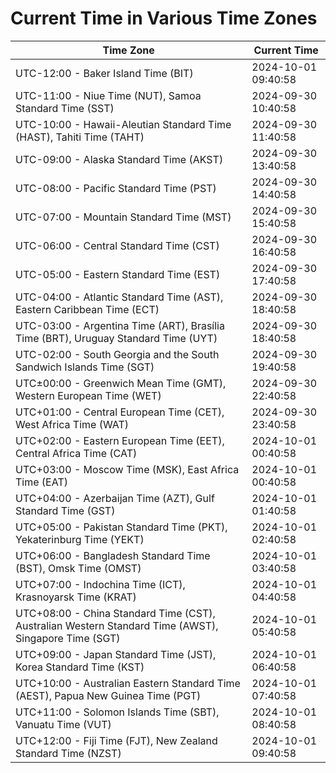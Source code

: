 # Current Time in Various Time Zones

| Time Zone | Current Time |
|-----------|--------------|
| UTC-12:00 - Baker Island Time (BIT) | 2024-10-01 09:40:58 |
| UTC-11:00 - Niue Time (NUT), Samoa Standard Time (SST) | 2024-09-30 10:40:58 |
| UTC-10:00 - Hawaii-Aleutian Standard Time (HAST), Tahiti Time (TAHT) | 2024-09-30 11:40:58 |
| UTC-09:00 - Alaska Standard Time (AKST) | 2024-09-30 13:40:58 |
| UTC-08:00 - Pacific Standard Time (PST) | 2024-09-30 14:40:58 |
| UTC-07:00 - Mountain Standard Time (MST) | 2024-09-30 15:40:58 |
| UTC-06:00 - Central Standard Time (CST) | 2024-09-30 16:40:58 |
| UTC-05:00 - Eastern Standard Time (EST) | 2024-09-30 17:40:58 |
| UTC-04:00 - Atlantic Standard Time (AST), Eastern Caribbean Time (ECT) | 2024-09-30 18:40:58 |
| UTC-03:00 - Argentina Time (ART), Brasília Time (BRT), Uruguay Standard Time (UYT) | 2024-09-30 18:40:58 |
| UTC-02:00 - South Georgia and the South Sandwich Islands Time (SGT) | 2024-09-30 19:40:58 |
| UTC±00:00 - Greenwich Mean Time (GMT), Western European Time (WET) | 2024-09-30 22:40:58 |
| UTC+01:00 - Central European Time (CET), West Africa Time (WAT) | 2024-09-30 23:40:58 |
| UTC+02:00 - Eastern European Time (EET), Central Africa Time (CAT) | 2024-10-01 00:40:58 |
| UTC+03:00 - Moscow Time (MSK), East Africa Time (EAT) | 2024-10-01 00:40:58 |
| UTC+04:00 - Azerbaijan Time (AZT), Gulf Standard Time (GST) | 2024-10-01 01:40:58 |
| UTC+05:00 - Pakistan Standard Time (PKT), Yekaterinburg Time (YEKT) | 2024-10-01 02:40:58 |
| UTC+06:00 - Bangladesh Standard Time (BST), Omsk Time (OMST) | 2024-10-01 03:40:58 |
| UTC+07:00 - Indochina Time (ICT), Krasnoyarsk Time (KRAT) | 2024-10-01 04:40:58 |
| UTC+08:00 - China Standard Time (CST), Australian Western Standard Time (AWST), Singapore Time (SGT) | 2024-10-01 05:40:58 |
| UTC+09:00 - Japan Standard Time (JST), Korea Standard Time (KST) | 2024-10-01 06:40:58 |
| UTC+10:00 - Australian Eastern Standard Time (AEST), Papua New Guinea Time (PGT) | 2024-10-01 07:40:58 |
| UTC+11:00 - Solomon Islands Time (SBT), Vanuatu Time (VUT) | 2024-10-01 08:40:58 |
| UTC+12:00 - Fiji Time (FJT), New Zealand Standard Time (NZST) | 2024-10-01 09:40:58 |
